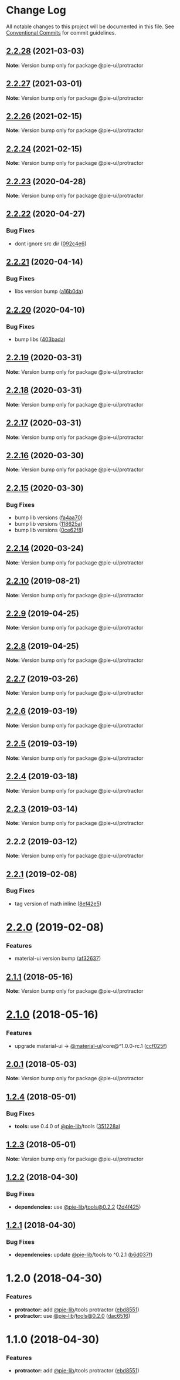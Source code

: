 # Change Log

All notable changes to this project will be documented in this file.
See [Conventional Commits](https://conventionalcommits.org) for commit guidelines.

## [2.2.28](https://github.com/pie-framework/pie-ui/compare/@pie-ui/protractor@2.2.27...@pie-ui/protractor@2.2.28) (2021-03-03)

**Note:** Version bump only for package @pie-ui/protractor





## [2.2.27](https://github.com/pie-framework/pie-ui/compare/@pie-ui/protractor@2.2.26...@pie-ui/protractor@2.2.27) (2021-03-01)

**Note:** Version bump only for package @pie-ui/protractor





## [2.2.26](https://github.com/pie-framework/pie-ui/compare/@pie-ui/protractor@2.2.24...@pie-ui/protractor@2.2.26) (2021-02-15)

**Note:** Version bump only for package @pie-ui/protractor





## [2.2.24](https://github.com/pie-framework/pie-ui/compare/@pie-ui/protractor@2.2.23...@pie-ui/protractor@2.2.24) (2021-02-15)

**Note:** Version bump only for package @pie-ui/protractor





## [2.2.23](https://github.com/pie-framework/pie-ui/compare/@pie-ui/protractor@2.2.22...@pie-ui/protractor@2.2.23) (2020-04-28)

**Note:** Version bump only for package @pie-ui/protractor





## [2.2.22](https://github.com/pie-framework/pie-ui/compare/@pie-ui/protractor@2.2.21...@pie-ui/protractor@2.2.22) (2020-04-27)


### Bug Fixes

* dont ignore src dir ([092c4e6](https://github.com/pie-framework/pie-ui/commit/092c4e6))





## [2.2.21](https://github.com/pie-framework/pie-ui/compare/@pie-ui/protractor@2.2.20...@pie-ui/protractor@2.2.21) (2020-04-14)


### Bug Fixes

* libs version bump ([a16b0da](https://github.com/pie-framework/pie-ui/commit/a16b0da))





## [2.2.20](https://github.com/pie-framework/pie-ui/compare/@pie-ui/protractor@2.2.19...@pie-ui/protractor@2.2.20) (2020-04-10)


### Bug Fixes

* bump libs ([403bada](https://github.com/pie-framework/pie-ui/commit/403bada))





## [2.2.19](https://github.com/pie-framework/pie-ui/compare/@pie-ui/protractor@2.2.18...@pie-ui/protractor@2.2.19) (2020-03-31)

**Note:** Version bump only for package @pie-ui/protractor





## [2.2.18](https://github.com/pie-framework/pie-ui/compare/@pie-ui/protractor@2.2.17...@pie-ui/protractor@2.2.18) (2020-03-31)

**Note:** Version bump only for package @pie-ui/protractor





## [2.2.17](https://github.com/pie-framework/pie-ui/compare/@pie-ui/protractor@2.2.16...@pie-ui/protractor@2.2.17) (2020-03-31)

**Note:** Version bump only for package @pie-ui/protractor





## [2.2.16](https://github.com/pie-framework/pie-ui/compare/@pie-ui/protractor@2.2.15...@pie-ui/protractor@2.2.16) (2020-03-30)

**Note:** Version bump only for package @pie-ui/protractor





## [2.2.15](https://github.com/pie-framework/pie-ui/compare/@pie-ui/protractor@2.2.14...@pie-ui/protractor@2.2.15) (2020-03-30)


### Bug Fixes

* bump lib versions ([fa4aa70](https://github.com/pie-framework/pie-ui/commit/fa4aa70))
* bump lib versions ([118625a](https://github.com/pie-framework/pie-ui/commit/118625a))
* bump lib versions ([0ce62f8](https://github.com/pie-framework/pie-ui/commit/0ce62f8))





## [2.2.14](https://github.com/pie-framework/pie-ui/compare/@pie-ui/protractor@2.2.12...@pie-ui/protractor@2.2.14) (2020-03-24)

**Note:** Version bump only for package @pie-ui/protractor





## [2.2.10](https://github.com/pie-framework/pie-ui/compare/@pie-ui/protractor@2.2.9...@pie-ui/protractor@2.2.10) (2019-08-21)

**Note:** Version bump only for package @pie-ui/protractor





## [2.2.9](https://github.com/pie-framework/pie-ui/compare/@pie-ui/protractor@2.2.8...@pie-ui/protractor@2.2.9) (2019-04-25)

**Note:** Version bump only for package @pie-ui/protractor





## [2.2.8](https://github.com/pie-framework/pie-ui/compare/@pie-ui/protractor@2.2.7...@pie-ui/protractor@2.2.8) (2019-04-25)

**Note:** Version bump only for package @pie-ui/protractor





## [2.2.7](https://github.com/pie-framework/pie-ui/compare/@pie-ui/protractor@2.2.6...@pie-ui/protractor@2.2.7) (2019-03-26)

**Note:** Version bump only for package @pie-ui/protractor





## [2.2.6](https://github.com/pie-framework/pie-ui/compare/@pie-ui/protractor@2.2.5...@pie-ui/protractor@2.2.6) (2019-03-19)

**Note:** Version bump only for package @pie-ui/protractor





## [2.2.5](https://github.com/pie-framework/pie-ui/compare/@pie-ui/protractor@2.2.4...@pie-ui/protractor@2.2.5) (2019-03-19)

**Note:** Version bump only for package @pie-ui/protractor





## [2.2.4](https://github.com/pie-framework/pie-ui/compare/@pie-ui/protractor@2.2.3...@pie-ui/protractor@2.2.4) (2019-03-18)

**Note:** Version bump only for package @pie-ui/protractor





## [2.2.3](https://github.com/pie-framework/pie-ui/compare/@pie-ui/protractor@2.2.2...@pie-ui/protractor@2.2.3) (2019-03-14)

**Note:** Version bump only for package @pie-ui/protractor





## 2.2.2 (2019-03-12)

**Note:** Version bump only for package @pie-ui/protractor





## [2.2.1](https://github.com/pie-framework/pie-ui/compare/@pie-ui/protractor@2.2.0...@pie-ui/protractor@2.2.1) (2019-02-08)


### Bug Fixes

* tag version of math inline ([8ef42e5](https://github.com/pie-framework/pie-ui/commit/8ef42e5))





# [2.2.0](https://github.com/pie-framework/pie-ui/compare/@pie-ui/protractor@2.1.1...@pie-ui/protractor@2.2.0) (2019-02-08)


### Features

* material-ui version bump ([af32637](https://github.com/pie-framework/pie-ui/commit/af32637))





<a name="2.1.1"></a>
## [2.1.1](https://github.com/pie-framework/pie-ui/compare/@pie-ui/protractor@2.1.0...@pie-ui/protractor@2.1.1) (2018-05-16)




**Note:** Version bump only for package @pie-ui/protractor

<a name="2.1.0"></a>
# [2.1.0](https://github.com/pie-framework/pie-ui/compare/@pie-ui/protractor@2.0.1...@pie-ui/protractor@2.1.0) (2018-05-16)


### Features

* upgrade material-ui -> [@material-ui](https://github.com/material-ui)/core@^1.0.0-rc.1 ([ccf025f](https://github.com/pie-framework/pie-ui/commit/ccf025f))




<a name="2.0.1"></a>
## [2.0.1](https://github.com/pie-framework/pie-ui/compare/@pie-ui/protractor@2.0.0...@pie-ui/protractor@2.0.1) (2018-05-03)




**Note:** Version bump only for package @pie-ui/protractor

<a name="1.2.4"></a>
## [1.2.4](https://github.com/pie-framework/pie-ui/compare/@pie-ui/protractor@1.2.3...@pie-ui/protractor@1.2.4) (2018-05-01)


### Bug Fixes

* **tools:** use 0.4.0 of [@pie-lib](https://github.com/pie-lib)/tools ([351228a](https://github.com/pie-framework/pie-ui/commit/351228a))




<a name="1.2.3"></a>
## [1.2.3](https://github.com/pie-framework/pie-ui/compare/@pie-ui/protractor@1.2.2...@pie-ui/protractor@1.2.3) (2018-05-01)




**Note:** Version bump only for package @pie-ui/protractor

<a name="1.2.2"></a>
## [1.2.2](https://github.com/pie-framework/pie-ui/compare/@pie-ui/protractor@1.2.1...@pie-ui/protractor@1.2.2) (2018-04-30)


### Bug Fixes

* **dependencies:** use [@pie-lib](https://github.com/pie-lib)/tools@0.2.2 ([2d4f425](https://github.com/pie-framework/pie-ui/commit/2d4f425))




<a name="1.2.1"></a>
## [1.2.1](https://github.com/pie-framework/pie-ui/compare/@pie-ui/protractor@1.2.0...@pie-ui/protractor@1.2.1) (2018-04-30)


### Bug Fixes

* **dependencies:** update [@pie-lib](https://github.com/pie-lib)/tools to ^0.2.1 ([b6d037f](https://github.com/pie-framework/pie-ui/commit/b6d037f))




<a name="1.2.0"></a>
# 1.2.0 (2018-04-30)


### Features

* **protractor:** add [@pie-lib](https://github.com/pie-lib)/tools protractor ([ebd8551](https://github.com/pie-framework/pie-ui/commit/ebd8551))
* **protractor:** use [@pie-lib](https://github.com/pie-lib)/tools@0.2.0 ([dac6516](https://github.com/pie-framework/pie-ui/commit/dac6516))




<a name="1.1.0"></a>
# 1.1.0 (2018-04-30)


### Features

* **protractor:** add [@pie-lib](https://github.com/pie-lib)/tools protractor ([ebd8551](https://github.com/pie-framework/pie-ui/commit/ebd8551))
